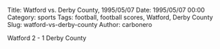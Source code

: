Title: Watford vs. Derby County, 1995/05/07
Date: 1995/05/07 00:00
Category: sports
Tags: football, football scores, Watford, Derby County
Slug: watford-vs-derby-county
Author: carbonero


Watford 2 - 1 Derby County
